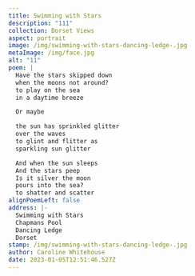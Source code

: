 ```yaml
---
title: Swimming with Stars
description: "111"
collection: Dorset Views
aspect: portrait
image: /img/swimming-with-stars-dancing-ledge-.jpg
metaImage: /img/face.jpg
alt: "11"
poem: |
  Have the stars skipped down
  when the moons not around?
  to play on the sea 
  in a daytime breeze

  Or maybe

  the sun has sprinkled glitter
  over the waves
  to glint and flitter as
  sparkling sun glitter

  And when the sun sleeps
  And the stars peep
  Is it silver the moon
  pours into the sea?
  to shatter and scatter
alignPoemLeft: false
address: |-
  Swimming with Stars
  Chapmans Pool
  Dancing Ledge
  Dorset
stamp: /img/swimming-with-stars-dancing-ledge-.jpg
author: Caroline Whitehouse
date: 2023-01-05T12:51:46.527Z
---
```

